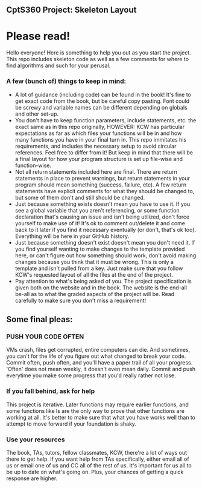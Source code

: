 ## CptS360 Project: Skeleton Layout
# Please read!

Hello everyone! Here is something to help you out as you start the project. This repo includes skeleton code as well as a few comments for where to find algorithms and such for your perusal.

### A few (bunch of) things to keep in mind:
- A lot of guidance (including code) can be found in the book! It's fine to get exact code from the book, but be careful copy pasting. Font could be screwy and variable names can be different depending on globals and other set-up.
- You don't have to keep function parameters, include statements, etc. the exact same as in this repo originally, HOWEVER: KCW has particular expectations as far as which files your functions will be in and how many functions you have in your final turn in. This repo immitates his requirements, and includes the necessary setup to avoid circular references. Feel free to differ from it! But keep in mind that there will be a final layout for how your program structure is set up file-wise and function-wise.
- Not all return statements included here are final. There are return statements in place to prevent warnings, but return statements in your program should mean something (success, failure, etc). A few return statements have explicit comments for what they should be changed to, but some of them don't and still should be changed.
- Just because something exists doesn't mean you have to use it. If you see a global variable that you aren't referencing, or some function declaration that's causing an issue and isn't being utilized, don't force yourself to make use of it! It's ok to comment out/delete it and come back to it later if you find it necessary eventually (or don't, that's ok too). Everything will be here in your GitHub history.
- Just because something doesn't exist doesn't mean you don't need it. If you find yourself wanting to make changes to the template provided here, or can't figure out how something should work, don't avoid making changes because you think that it must be wrong. This is only a template and isn't pulled from a key. Just make sure that you follow KCW's requested layout of all the files at the end of the project.
- Pay attention to what's being asked of you. The project specification is given both on the website and in the book. The website is the end-all be-all as to what the graded aspects of the project will be. Read carefully to make sure you don't miss a requirement!

## Some final pleas:
### PUSH YOUR CODE OFTEN
VMs crash, files get corrupted, entire computers can die. And sometimes, you can't for the life of you figure out what changed to break your code. Commit often, push often, and you'll have a paper trail of all your progress.
'Often' does not mean weekly, it doesn't even mean daily. Commit and push everytime you make some progress that you'd really rather not lose.
### If you fall behind, ask for help
This project is iterative. Later functions may require earlier functions, and some functions like ls are the only way to prove that other functions are working at all. It's better to make sure that what you have works well than to attempt to move forward if your foundation is shaky.
### Use your resources
The book, TAs, tutors, fellow classmates, KCW, there're a lot of ways out there to get help.
If you want help from TAs specifically, either email all of us or email one of us and CC all of the rest of us. It's important for us all to be up to date on what's going on. Plus, your chances of getting a quick response are higher.
